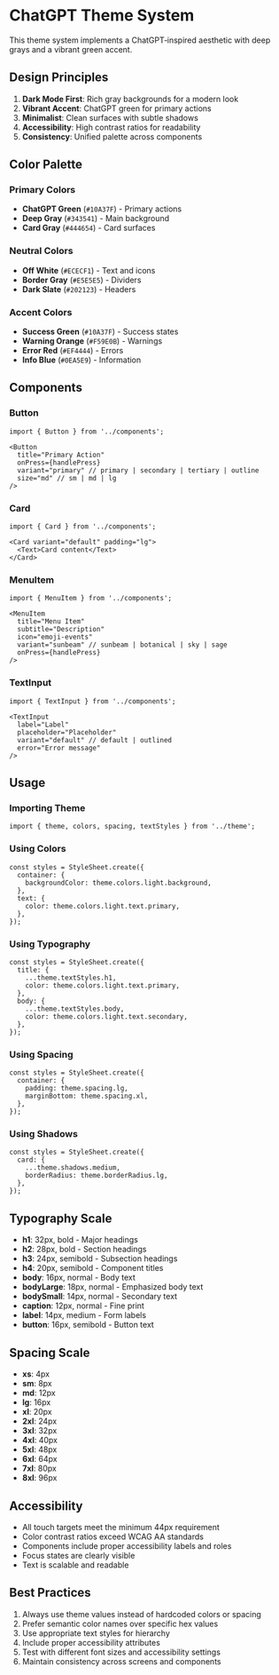 # ChatGPT Theme System

This theme system implements a ChatGPT‑inspired aesthetic with deep grays and a vibrant green accent.

## Design Principles

1. **Dark Mode First**: Rich gray backgrounds for a modern look
2. **Vibrant Accent**: ChatGPT green for primary actions
3. **Minimalist**: Clean surfaces with subtle shadows
4. **Accessibility**: High contrast ratios for readability
5. **Consistency**: Unified palette across components

## Color Palette

### Primary Colors
- **ChatGPT Green** (`#10A37F`) - Primary actions
- **Deep Gray** (`#343541`) - Main background
- **Card Gray** (`#444654`) - Card surfaces

### Neutral Colors
- **Off White** (`#ECECF1`) - Text and icons
- **Border Gray** (`#E5E5E5`) - Dividers
- **Dark Slate** (`#202123`) - Headers

### Accent Colors
- **Success Green** (`#10A37F`) - Success states
- **Warning Orange** (`#F59E0B`) - Warnings
- **Error Red** (`#EF4444`) - Errors
- **Info Blue** (`#0EA5E9`) - Information

## Components

### Button
```tsx
import { Button } from '../components';

<Button 
  title="Primary Action" 
  onPress={handlePress} 
  variant="primary" // primary | secondary | tertiary | outline
  size="md" // sm | md | lg
/>
```

### Card
```tsx
import { Card } from '../components';

<Card variant="default" padding="lg">
  <Text>Card content</Text>
</Card>
```

### MenuItem
```tsx
import { MenuItem } from '../components';

<MenuItem
  title="Menu Item"
  subtitle="Description"
  icon="emoji-events"
  variant="sunbeam" // sunbeam | botanical | sky | sage
  onPress={handlePress}
/>
```

### TextInput
```tsx
import { TextInput } from '../components';

<TextInput
  label="Label"
  placeholder="Placeholder"
  variant="default" // default | outlined
  error="Error message"
/>
```

## Usage

### Importing Theme
```tsx
import { theme, colors, spacing, textStyles } from '../theme';
```

### Using Colors
```tsx
const styles = StyleSheet.create({
  container: {
    backgroundColor: theme.colors.light.background,
  },
  text: {
    color: theme.colors.light.text.primary,
  },
});
```

### Using Typography
```tsx
const styles = StyleSheet.create({
  title: {
    ...theme.textStyles.h1,
    color: theme.colors.light.text.primary,
  },
  body: {
    ...theme.textStyles.body,
    color: theme.colors.light.text.secondary,
  },
});
```

### Using Spacing
```tsx
const styles = StyleSheet.create({
  container: {
    padding: theme.spacing.lg,
    marginBottom: theme.spacing.xl,
  },
});
```

### Using Shadows
```tsx
const styles = StyleSheet.create({
  card: {
    ...theme.shadows.medium,
    borderRadius: theme.borderRadius.lg,
  },
});
```

## Typography Scale

- **h1**: 32px, bold - Major headings
- **h2**: 28px, bold - Section headings  
- **h3**: 24px, semibold - Subsection headings
- **h4**: 20px, semibold - Component titles
- **body**: 16px, normal - Body text
- **bodyLarge**: 18px, normal - Emphasized body text
- **bodySmall**: 14px, normal - Secondary text
- **caption**: 12px, normal - Fine print
- **label**: 14px, medium - Form labels
- **button**: 16px, semibold - Button text

## Spacing Scale

- **xs**: 4px
- **sm**: 8px  
- **md**: 12px
- **lg**: 16px
- **xl**: 20px
- **2xl**: 24px
- **3xl**: 32px
- **4xl**: 40px
- **5xl**: 48px
- **6xl**: 64px
- **7xl**: 80px
- **8xl**: 96px

## Accessibility

- All touch targets meet the minimum 44px requirement
- Color contrast ratios exceed WCAG AA standards
- Components include proper accessibility labels and roles
- Focus states are clearly visible
- Text is scalable and readable

## Best Practices

1. Always use theme values instead of hardcoded colors or spacing
2. Prefer semantic color names over specific hex values
3. Use appropriate text styles for hierarchy
4. Include proper accessibility attributes
5. Test with different font sizes and accessibility settings
6. Maintain consistency across screens and components 